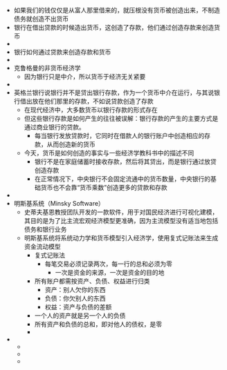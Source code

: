 - 如果我们的钱仅仅是从富人那里借来的，就压根没有货币被创造出来，不制造债务就创造不出货币
- 银行在借出贷款的时候造出货币，这创造了存款，他们通过创造存款来创造货币
-
- 银行如何通过贷款来创造存款和货币
-
- 克鲁格曼的非货币经济学
	- 因为银行只是中介，所以货币于经济无关紧要
-
- 英格兰银行说银行并不是贷出银行存款，作为一个货币中介在运行，与其说银行借出放在他们那里的存款，不如说贷款创造了存款
	- 在现代经济中，大多数货币以银行存款的形式存在
	- 但这些银行存款是如何产生的往往被误解：银行存款的产生的主要方式是通过商业银行的贷款。
		- 每当银行发放贷款时，它同时在借款人的银行账户中创造相应的存款，从而创造新的货币
	- 今天，货币是如何创造的事实与一些经济学教科书中的描述不同
		- 银行不是在家庭储蓄时接收存款，然后将其贷出，而是银行通过放贷创造存款
		- 在正常情况下，中央银行不会固定流通中的货币数量，中央银行的基础货币也不会靠“货币乘数”创造更多的贷款和存款
-
- 明斯基系统（Minsky Software）
	- 史蒂夫基恩教授团队开发的一款软件，用于对国民经济进行可视化建模，其目的是为了比主流宏观经济模型更准确，因为主流模型没有适当地包括债务和银行业务
	- 明斯基系统将系统动力学和货币模型引入经济学，使用复式记账法来生成资金流动模型
		- 复式记账法
			- 每笔交易必须记录两次，每一行的总和必须为零
				- 一次是资金的来源，一次是资金的目的地
		- 所有账户都需按资产、负债、权益进行归类
			- 资产：别人欠你的东西
			- 负债：你欠别人的东西
			- 权益：资产与负债的差额
		- 一个人的资产就是另一个人的负债
		- 所有资产和负债的总和，即对他人的债权，是零
		-
-
	-
	-
	-